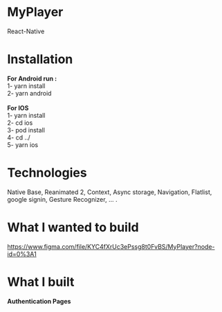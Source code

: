 # MyPlayer
React-Native

# Installation<br>
<b> For Android run : </b><br>
1- yarn install<br>
2- yarn android<br><br>
<b> For IOS </b><br>
1- yarn install<br>
2- cd ios <br>
3- pod install <br>
4- cd ../ <br>
5- yarn ios<br>

# Technologies<br>
Native Base, Reanimated 2, Context, Async storage, Navigation, Flatlist, google signin, Gesture Recognizer, ... .<br>

# What I wanted to build 
https://www.figma.com/file/KYC4fXrUc3ePssg8t0FvBS/MyPlayer?node-id=0%3A1

# What I built
<b> Authentication Pages </b><br>

